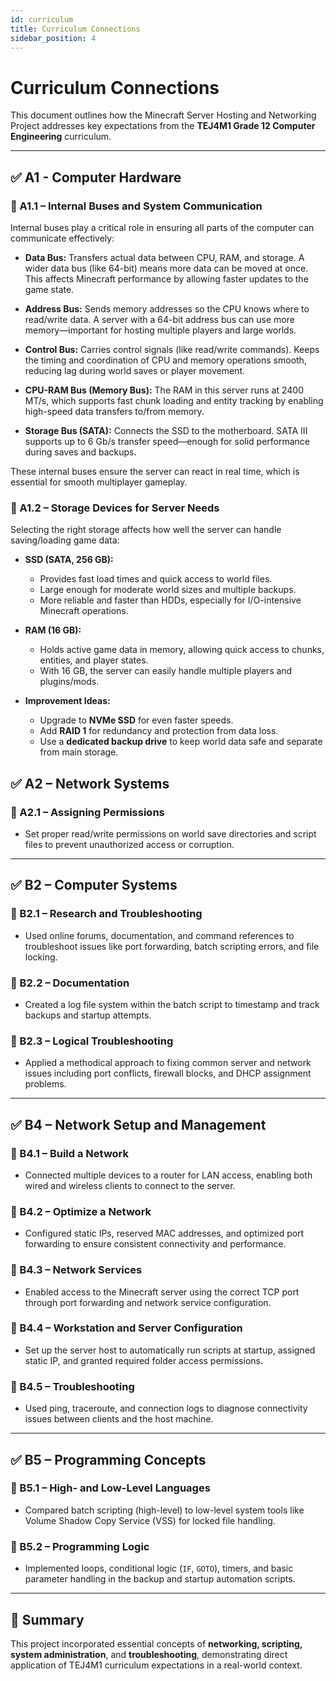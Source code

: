 ```yaml
---
id: curriculum
title: Curriculum Connections
sidebar_position: 4
---
```


# Curriculum Connections

This document outlines how the Minecraft Server Hosting and Networking Project addresses key expectations from the **TEJ4M1 Grade 12 Computer Engineering** curriculum.

---

## ✅ A1 - Computer Hardware

### 🔹 A1.1 – Internal Buses and System Communication
Internal buses play a critical role in ensuring all parts of the computer can communicate effectively:

- **Data Bus:** Transfers actual data between CPU, RAM, and storage. A wider data bus (like 64-bit) means more data can be moved at once. This affects Minecraft performance by allowing faster updates to the game state.

- **Address Bus:** Sends memory addresses so the CPU knows where to read/write data. A server with a 64-bit address bus can use more memory—important for hosting multiple players and large worlds.

- **Control Bus:** Carries control signals (like read/write commands). Keeps the timing and coordination of CPU and memory operations smooth, reducing lag during world saves or player movement.

- **CPU-RAM Bus (Memory Bus):** The RAM in this server runs at 2400 MT/s, which supports fast chunk loading and entity tracking by enabling high-speed data transfers to/from memory.

- **Storage Bus (SATA):** Connects the SSD to the motherboard. SATA III supports up to 6 Gb/s transfer speed—enough for solid performance during saves and backups.

These internal buses ensure the server can react in real time, which is essential for smooth multiplayer gameplay.

### 🔹 A1.2 – Storage Devices for Server Needs
Selecting the right storage affects how well the server can handle saving/loading game data:

- **SSD (SATA, 256 GB):**
  - Provides fast load times and quick access to world files.
  - Large enough for moderate world sizes and multiple backups.
  - More reliable and faster than HDDs, especially for I/O-intensive Minecraft operations.

- **RAM (16 GB):**
  - Holds active game data in memory, allowing quick access to chunks, entities, and player states.
  - With 16 GB, the server can easily handle multiple players and plugins/mods.

- **Improvement Ideas:**
  - Upgrade to **NVMe SSD** for even faster speeds.
  - Add **RAID 1** for redundancy and protection from data loss.
  - Use a **dedicated backup drive** to keep world data safe and separate from main storage.

## ✅ A2 – Network Systems

### 🔹 A2.1 – Assigning Permissions
- Set proper read/write permissions on world save directories and script files to prevent unauthorized access or corruption.

---

## ✅ B2 – Computer Systems

### 🔹 B2.1 – Research and Troubleshooting
- Used online forums, documentation, and command references to troubleshoot issues like port forwarding, batch scripting errors, and file locking.

### 🔹 B2.2 – Documentation
- Created a log file system within the batch script to timestamp and track backups and startup attempts.

### 🔹 B2.3 – Logical Troubleshooting
- Applied a methodical approach to fixing common server and network issues including port conflicts, firewall blocks, and DHCP assignment problems.

---

## ✅ B4 – Network Setup and Management

### 🔹 B4.1 – Build a Network
- Connected multiple devices to a router for LAN access, enabling both wired and wireless clients to connect to the server.

### 🔹 B4.2 – Optimize a Network
- Configured static IPs, reserved MAC addresses, and optimized port forwarding to ensure consistent connectivity and performance.

### 🔹 B4.3 – Network Services
- Enabled access to the Minecraft server using the correct TCP port through port forwarding and network service configuration.

### 🔹 B4.4 – Workstation and Server Configuration
- Set up the server host to automatically run scripts at startup, assigned static IP, and granted required folder access permissions.

### 🔹 B4.5 – Troubleshooting
- Used ping, traceroute, and connection logs to diagnose connectivity issues between clients and the host machine.

---

## ✅ B5 – Programming Concepts

### 🔹 B5.1 – High- and Low-Level Languages
- Compared batch scripting (high-level) to low-level system tools like Volume Shadow Copy Service (VSS) for locked file handling.

### 🔹 B5.2 – Programming Logic
- Implemented loops, conditional logic (`IF`, `GOTO`), timers, and basic parameter handling in the backup and startup automation scripts.

---

## 🧠 Summary

This project incorporated essential concepts of **networking, scripting, system administration**, and **troubleshooting**, demonstrating direct application of TEJ4M1 curriculum expectations in a real-world context.